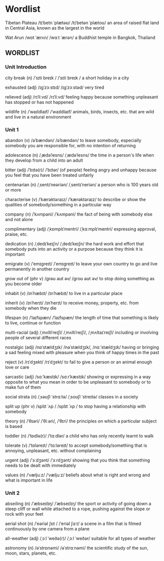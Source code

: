 # Wordlist

Tibetan Plateau /tɪˈbetn ˈplætəʊ/ /tɪˈbetən ˈplætoʊ/ an area of raised flat land in Central Asia, known as the largest in the world

Wat Arun /wɒt ˈærʌn/ /wɑːt ˈærən/ a Buddhist temple in Bangkok, Thailand

## WORDLIST

### Unit Introduction

city break (n) /ˈsɪti breɪk / /ˈsɪti breɪk / a short holiday in a city

exhausted (adj) /ɪɡˈzɔːstɪd/ /ɪɡˈzɔːstəd/ very tired

relieved (adj) /rɪˈliːvd/ /rɪˈliːvd/ feeling happy because something unpleasant has stopped or has not happened

wildlife (n) /ˈwaɪldlaɪf/ /ˈwaɪldlaɪf/ animals, birds, insects, etc. that are wild and live in a natural environment

### Unit 1

abandon (v) /əˈbændən/ /əˈbændən/ to leave somebody, especially somebody you are responsible for, with no intention of returning

adolescence (n) /ˌædəˈlesns/ /ˌædəˈlesns/ the time in a person's life when they develop from a child into an adult

bitter (adj) /ˈbɪtə(r)/ /ˈbɪtər/ (of people) feeling angry and unhappy because you feel that you have been treated unfairly

centenarian (n) /ˌsentɪˈneəriən/ /ˌsentɪˈneriən/ a person who is 100 years old or more

characterise (v) /ˈkærəktəraɪz/ /ˈkærəktəraɪz/ to describe or show the qualities of somebody/something in a particular way

company (n) /ˈkʌmpəni/ /ˈkʌmpəni/ the fact of being with somebody else and not alone

complimentary (adj) /ˌkɒmplɪˈmentri/ /ˌkɑːmplɪˈmentri/ expressing approval, praise, etc.

dedication (n) /ˌdedɪˈkeɪʃn/ /ˌdedɪˈkeɪʃn/ the hard work and effort that somebody puts into an activity or a purpose because they think it is important

emigrate (v) /ˈemɪɡreɪt/ /ˈemɪɡreɪt/ to leave your own country to go and live permanently in another country

grow out of (phr v) /ɡrəʊ aʊt əv/ /ɡroʊ aʊt əv/ to stop doing something as you become older

inhabit (v) /ɪnˈhæbɪt/ /ɪnˈhæbɪt/ to live in a particular place

inherit (v) /ɪnˈherɪt/ /ɪnˈherɪt/ to receive money, property, etc. from somebody when they die

lifespan (n) /ˈlaɪfspæn/ /ˈlaɪfspæn/ the length of time that something is likely to live, continue or function

multi-racial (adj) /ˌmʌltiˈreɪʃl/ /ˌmʌltiˈreɪʃl/, /ˌmʌltaɪˈreɪʃl/ including or involving people of several different races

nostalgic (adj) /nɒˈstældʒɪk/ /nəˈstældʒɪk/, /nɑːˈstældʒɪk/ having or bringing a sad feeling mixed with pleasure when you think of happy times in the past

reject (v) /rɪˈdʒekt/ /rɪˈdʒekt/ to fail to give a person or an animal enough love or care

sarcastic (adj) /sɑːˈkæstɪk/ /sɑːrˈkæstɪk/ showing or expressing in a way opposite to what you mean in order to be unpleasant to somebody or to make fun of them

social strata (n) /ˌsəʊʃl ˈstrɑːtə/ /ˌsoʊʃl ˈstreɪtə/ classes in a society

split up (phr v) /splɪt ˈʌp / /splɪt ˈʌp / to stop having a relationship with somebody

theory (n) /ˈθɪəri/ /ˈθiːəri/, /ˈθɪri/ the principles on which a particular subject is based

toddler (n) /ˈtɒdlə(r)/ /ˈtɑːdlər/ a child who has only recently learnt to walk

tolerate (v) /ˈtɒləreɪt/ /ˈtɑːləreɪt/ to accept somebody/something that is annoying, unpleasant, etc. without complaining

urgent (adj) /ˈɜːdʒənt/ /ˈɜːrdʒənt/ showing that you think that something needs to be dealt with immediately

values (n) /ˈvæljuːz/ /ˈvæljuːz/ beliefs about what is right and wrong and what is important in life

### Unit 2

abseiling (n) /ˈæbseɪlɪŋ/ /ˈæbseɪlɪŋ/ the sport or activity of going down a steep cliff or wall while attached to a rope, pushing against the slope or rock with your feet

aerial shot (n) /ˈeəriəl ʃɒt / /ˈeriəl ʃɑːt/ a scene in a film that is filmed continuously by one camera from a plane

all-weather (adj) /ˌɔːl ˈweðə(r)/ /ˌɔːl ˈweðər/ suitable for all types of weather

astronomy (n) /əˈstrɒnəmi/ /əˈstrɑːnəmi/ the scientific study of the sun, moon, stars, planets, etc.
